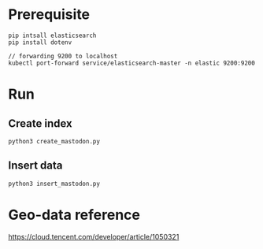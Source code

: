 # Prerequisite

```
pip intsall elasticsearch
pip install dotenv

// forwarding 9200 to localhost
kubectl port-forward service/elasticsearch-master -n elastic 9200:9200
```

# Run

## Create index
```
python3 create_mastodon.py

```

## Insert data
```
python3 insert_mastodon.py

```

# Geo-data reference
https://cloud.tencent.com/developer/article/1050321